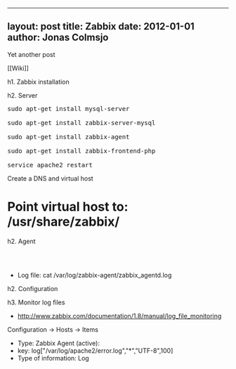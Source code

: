 
---
layout: post
title: Zabbix
date: 2012-01-01
author: Jonas Colmsjo
---

Yet another post





[[Wiki]]

h1. Zabbix installation

h2. Server

<pre>
sudo apt-get install mysql-server

sudo apt-get install zabbix-server-mysql

sudo apt-get install zabbix-agent

sudo apt-get install zabbix-frontend-php

service apache2 restart
</pre>



Create a DNS and virtual host
# Point virtual host to: /usr/share/zabbix/

h2. Agent


<pre>


</pre>


* Log file: cat /var/log/zabbix-agent/zabbix_agentd.log 


h2. Configuration


h3. Monitor log files

* http://www.zabbix.com/documentation/1.8/manual/log_file_monitoring

Configuration -> Hosts -> Items
* Type: Zabbix Agent (active): 
* key: log["/var/log/apache2/error.log","*","UTF-8",100]
* Type of information: Log





